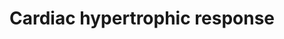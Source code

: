 ---
annotations:
- id: CL:0000746
  parent: native cell
  type: Cell Type Ontology
  value: cardiac muscle cell
- id: DOID:11984
  parent: cardiovascular system disease
  type: Disease Ontology
  value: hypertrophic cardiomyopathy
- id: PW:0000296
  parent: disease pathway
  type: Pathway Ontology
  value: hypertrophic cardiomyopathy pathway
authors:
- Mkutmon
- Cgrove
- MaintBot
- Egonw
- AlexanderPico
- AMTan
- Khanspers
- Eweitz
citedin:
- link: PMC9015122
  title: Understanding signaling and metabolic paths using semantified and harmonized
    information about biological interactions (2022)
- link: PMC4168754
  title: 'WikiPathways App for Cytoscape: Making biological pathways amenable to network
    analysis and visualization (2014)'
description: Integrated schematic of the more extensively characterized intracellular
  signal-transduction pathways that coordinate the cardiac hypertrophic response.
  During development and in response to physiological stimuli or pathological insults,
  the heart undergoes hypertrophic enlargement, which is characterized by an increase
  in the size of individual cardiac myocytes.  Proteins on this pathway have targeted
  assays available via the [https://assays.cancer.gov/available_assays?wp_id=WP2795
  CPTAC Assay Portal]
last-edited: 2021-05-22
ndex: 7e219578-8b65-11eb-9e72-0ac135e8bacf
organisms:
- Homo sapiens
redirect_from:
- /index.php/Pathway:WP2795
- /instance/WP2795
- /instance/WP2795_r117670
revision: r117670
schema-jsonld:
- '@context': https://schema.org/
  '@id': https://wikipathways.github.io/pathways/WP2795.html
  '@type': Dataset
  creator:
    '@type': Organization
    name: WikiPathways
  description: Integrated schematic of the more extensively characterized intracellular
    signal-transduction pathways that coordinate the cardiac hypertrophic response.
    During development and in response to physiological stimuli or pathological insults,
    the heart undergoes hypertrophic enlargement, which is characterized by an increase
    in the size of individual cardiac myocytes.  Proteins on this pathway have targeted
    assays available via the [https://assays.cancer.gov/available_assays?wp_id=WP2795
    CPTAC Assay Portal]
  keywords:
  - AKT1
  - AKT2
  - ANP
  - Ang-II
  - CDK 7
  - CDK 9
  - Ca2+
  - CaMK
  - Calcineurin
  - Calmodulin
  - Catecholamines
  - DAG
  - EGF
  - ERK1
  - ERK2
  - ERK5
  - FGF
  - FGFR
  - GC-A
  - GSK3-beta
  - HDAC 4
  - HDAC 5
  - HDAC 7
  - HDAC 9
  - I-kappa-B
  - IGF-I
  - IKK-alpha
  - IKK-beta
  - IKK-gamma
  - Ins(1,4,5)P3
  - JNK
  - MAPKKK
  - MAPKKKK
  - MEF2
  - MEK1
  - MEK2
  - MEK3
  - MEK4
  - MEK5
  - MEK6
  - MEK7
  - NF-kappa-B
  - NFAT
  - NIK
  - Neuregulin
  - PDK1
  - PKC
  - PKD
  - PKG-I
  - PLA2
  - RAC1
  - RAF1
  - TAK1
  - TGF-beta
  - 'TGFR/Activin '
  - TNF-alpha
  - TNFR
  - cGMP
  - mTOR
  - p38
  license: CC0
  name: Cardiac hypertrophic response
seo: CreativeWork
title: Cardiac hypertrophic response
wpid: WP2795
---